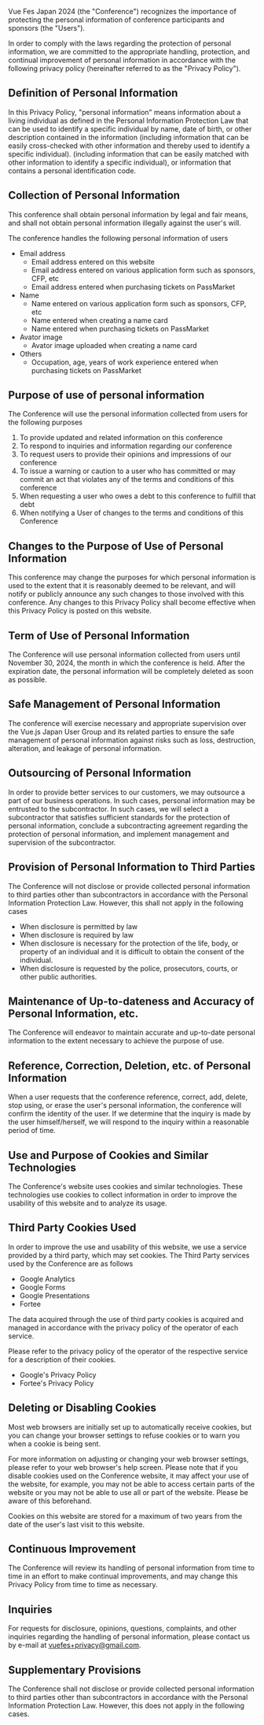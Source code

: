 Vue Fes Japan 2024 (the "Conference") recognizes the importance of protecting the personal information of conference participants and sponsors (the "Users").

In order to comply with the laws regarding the protection of personal information, we are committed to the appropriate handling, protection, and continual improvement of personal information in accordance with the following privacy policy (hereinafter referred to as the "Privacy Policy").

## Definition of Personal Information

In this Privacy Policy, "personal information" means information about a living individual as defined in the Personal Information Protection Law that can be used to identify a specific individual by name, date of birth, or other description contained in the information (including information that can be easily cross-checked with other information and thereby used to identify a specific individual). (including information that can be easily matched with other information to identify a specific individual), or information that contains a personal identification code.

## Collection of Personal Information

This conference shall obtain personal information by legal and fair means, and shall not obtain personal information illegally against the user's will.

The conference handles the following personal information of users

- Email address
  - Email address entered on this website
  - Email address entered on various application form such as sponsors, CFP, etc
  - Email address entered when purchasing tickets on PassMarket
- Name
  - Name entered on various application form such as sponsors, CFP, etc
  - Name entered when creating a name card
  - Name entered when purchasing tickets on PassMarket
- Avator image
  - Avator image uploaded when creating a name card
- Others
  - Occupation, age, years of work experience entered when purchasing tickets on PassMarket

## Purpose of use of personal information

The Conference will use the personal information collected from users for the following purposes

1. To provide updated and related information on this conference
2. To respond to inquiries and information regarding our conference
3. To request users to provide their opinions and impressions of our conference
4. To issue a warning or caution to a user who has committed or may commit an act that violates any of the terms and conditions of this conference
5. When requesting a user who owes a debt to this conference to fulfill that debt
6. When notifying a User of changes to the terms and conditions of this Conference

## Changes to the Purpose of Use of Personal Information

This conference may change the purposes for which personal information is used to the extent that it is reasonably deemed to be relevant, and will notify or publicly announce any such changes to those involved with this conference. Any changes to this Privacy Policy shall become effective when this Privacy Policy is posted on this website.

## Term of Use of Personal Information

The Conference will use personal information collected from users until November 30, 2024, the month in which the conference is held. After the expiration date, the personal information will be completely deleted as soon as possible.

## Safe Management of Personal Information

The conference will exercise necessary and appropriate supervision over the Vue.js Japan User Group and its related parties to ensure the safe management of personal information against risks such as loss, destruction, alteration, and leakage of personal information.

## Outsourcing of Personal Information

In order to provide better services to our customers, we may outsource a part of our business operations. In such cases, personal information may be entrusted to the subcontractor. In such cases, we will select a subcontractor that satisfies sufficient standards for the protection of personal information, conclude a subcontracting agreement regarding the protection of personal information, and implement management and supervision of the subcontractor.

## Provision of Personal Information to Third Parties

The Conference will not disclose or provide collected personal information to third parties other than subcontractors in accordance with the Personal Information Protection Law. However, this shall not apply in the following cases

- When disclosure is permitted by law
- When disclosure is required by law
- When disclosure is necessary for the protection of the life, body, or property of an individual and it is difficult to obtain the consent of the individual.
- When disclosure is requested by the police, prosecutors, courts, or other public authorities.

## Maintenance of Up-to-dateness and Accuracy of Personal Information, etc.

The Conference will endeavor to maintain accurate and up-to-date personal information to the extent necessary to achieve the purpose of use.

## Reference, Correction, Deletion, etc. of Personal Information

When a user requests that the conference reference, correct, add, delete, stop using, or erase the user's personal information, the conference will confirm the identity of the user. If we determine that the inquiry is made by the user himself/herself, we will respond to the inquiry within a reasonable period of time.

## Use and Purpose of Cookies and Similar Technologies

The Conference's website uses cookies and similar technologies. These technologies use cookies to collect information in order to improve the usability of this website and to analyze its usage.

## Third Party Cookies Used

In order to improve the use and usability of this website, we use a service provided by a third party, which may set cookies. The Third Party services used by the Conference are as follows

- Google Analytics
- Google Forms
- Google Presentations
- Fortee

The data acquired through the use of third party cookies is acquired and managed in accordance with the privacy policy of the operator of each service.

Please refer to the privacy policy of the operator of the respective service for a description of their cookies.

- Google's Privacy Policy
- Fortee's Privacy Policy

## Deleting or Disabling Cookies

Most web browsers are initially set up to automatically receive cookies, but you can change your browser settings to refuse cookies or to warn you when a cookie is being sent.

For more information on adjusting or changing your web browser settings, please refer to your web browser's help screen. Please note that if you disable cookies used on the Conference website, it may affect your use of the website, for example, you may not be able to access certain parts of the website or you may not be able to use all or part of the website. Please be aware of this beforehand.

Cookies on this website are stored for a maximum of two years from the date of the user's last visit to this website.

## Continuous Improvement

The Conference will review its handling of personal information from time to time in an effort to make continual improvements, and may change this Privacy Policy from time to time as necessary.

## Inquiries

For requests for disclosure, opinions, questions, complaints, and other inquiries regarding the handling of personal information, please contact us by e-mail at vuefes+privacy@gmail.com.

## Supplementary Provisions

The Conference shall not disclose or provide collected personal information to third parties other than subcontractors in accordance with the Personal Information Protection Law. However, this does not apply in the following cases.
